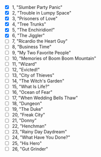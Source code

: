- [x] 1, "Slumber Party Panic"
- [x] 2, "Trouble in Lumpy Space"
- [x] 3, "Prisoners of Love"
- [x] 4, "Tree Trunks"
- [x] 5, "The Enchiridion!"
- [x] 6, "The Jiggler"
- [ ] 7, "Ricardio the Heart Guy"
- [ ] 8, "Business Time"
- [ ] 9, "My Two Favorite People"
- [ ] 10, "Memories of Boom Boom Mountain"
- [ ] 11, "Wizard"
- [ ] 12, "Evicted!"
- [ ] 13, "City of Thieves"
- [ ] 14, "The Witch's Garden"
- [ ] 15, "What Is Life?"
- [ ] 16, "Ocean of Fear"
- [ ] 17, "When Wedding Bells Thaw"
- [ ] 18, "Dungeon"
- [ ] 19, "The Duke"
- [ ] 20, "Freak City"
- [ ] 21, "Donny"
- [ ] 22, "Henchman"
- [ ] 23, "Rainy Day Daydream"
- [ ] 24, "What Have You Done?"
- [ ] 25, "His Hero"
- [ ] 26, "Gut Grinder"
